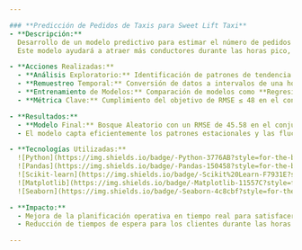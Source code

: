 ```yaml
---

### **Predicción de Pedidos de Taxis para Sweet Lift Taxi**  
- **Descripción:**  
  Desarrollo de un modelo predictivo para estimar el número de pedidos de taxis por hora basado en datos históricos de la compañía **Sweet Lift Taxi**.  
  Este modelo ayudará a atraer más conductores durante las horas pico, mejorando la satisfacción del cliente y optimizando los recursos operativos.

- **Acciones Realizadas:**  
  - **Análisis Exploratorio:** Identificación de patrones de tendencia y estacionalidad en la serie temporal.  
  - **Remuestreo Temporal:** Conversión de datos a intervalos de una hora y generación de características como año, mes, día, hora y día de la semana.  
  - **Entrenamiento de Modelos:** Comparación de modelos como **Regresión Lineal**, **Árboles de Decisión** y **Bosques Aleatorios**.  
  - **Métrica Clave:** Cumplimiento del objetivo de RMSE ≤ 48 en el conjunto de prueba.

- **Resultados:**  
  - **Modelo Final:** Bosque Aleatorio con un RMSE de 45.58 en el conjunto de prueba.  
  - El modelo capta eficientemente los patrones estacionales y las fluctuaciones en la demanda.

- **Tecnologías Utilizadas:**  
  ![Python](https://img.shields.io/badge/-Python-3776AB?style=for-the-badge&logo=python&logoColor=white)
  ![Pandas](https://img.shields.io/badge/-Pandas-150458?style=for-the-badge&logo=pandas&logoColor=white)
  ![Scikit-learn](https://img.shields.io/badge/-Scikit%20Learn-F7931E?style=for-the-badge&logo=scikit-learn&logoColor=white)
  ![Matplotlib](https://img.shields.io/badge/-Matplotlib-11557C?style=for-the-badge&logo=python&logoColor=white)
  ![Seaborn](https://img.shields.io/badge/-Seaborn-4c8cbf?style=for-the-badge)

- **Impacto:**  
  - Mejora de la planificación operativa en tiempo real para satisfacer la demanda de taxis en aeropuertos.  
  - Reducción de tiempos de espera para los clientes durante las horas pico.

---
```

